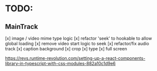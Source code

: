 # TODO:
## MainTrack
[x] image / video mime type logic
[x] refactor 'seek' to hookable to allow global loading
[x] remove video start logic to seek
[x] refactor/fix audio track
[x] caption background
[x] crop <Sprite />
[x] type
[x] full screen

https://revs.runtime-revolution.com/setting-up-a-react-components-library-in-typescript-with-css-modules-882a10c1d9e6
